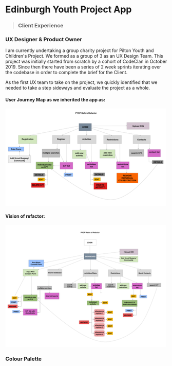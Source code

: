 # Edinburgh Youth Project App
  > ### Client Experience

### UX Designer & Product Owner

I am currently undertaking a group charity project for Pilton Youth and Children's Project. We formed as a group of 3 as an UX Design Team. This project was initially started from scratch by a cohort of CodeClan in October 2019. Since then there have been a series of 2 week sprints iterating over the codebase in order to complete the brief for the Client. 

As the first UX team to take on the project, we quickly identified that we needed to take a step sideways and evaluate the project as a whole.


#### User Journey Map as we inherited the app as:

<img src="./images/before-refactor-pycp.png" alt="Before refactor diagram" width="500" />



#### Vision of refactor:

<img src="./images/vision-refactor-pycp.png" alt="after refactor diagram" width="500" />


### Colour Palette



